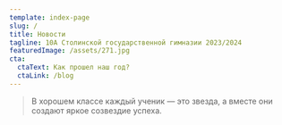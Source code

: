 ```yaml
---
template: index-page
slug: /
title: Новости
tagline: 10А Столинской государственной гимназии 2023/2024
featuredImage: /assets/271.jpg
cta:
  ctaText: Как прошел наш год?
  ctaLink: /blog
---
```

> В хорошем классе каждый ученик — это звезда, а вместе они создают яркое созвездие успеха.